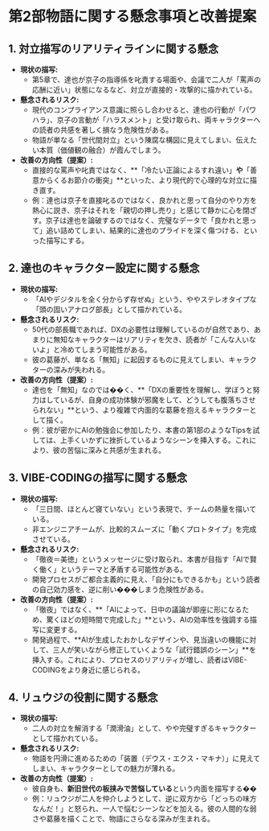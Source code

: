 # 第2部物語に関する懸念事項と改善提案

## 1. 対立描写のリアリティラインに関する懸念

*   **現状の描写:**
    *   第5章で、達也が京子の指導係を叱責する場面や、会議で二人が「罵声の応酬に近い」状態になるなど、対立が直接的・攻撃的に描かれている。
*   **懸念されるリスク:**
    *   現代のコンプライアンス意識に照らし合わせると、達也の行動が「パワハラ」、京子の言動が「ハラスメント」と受け取られ、両キャラクターへの読者の共感を著しく損なう危険性がある。
    *   物語が単なる「世代間対立」という陳腐な構図に見えてしまい、伝えたい本質（価値観の融合）が霞んでしまう。
*   **改善の方向性（提案）:**
    *   直接的な罵声や叱責ではなく、**「冷たい正論によるすれ違い」**や**「善意からくるお節介の衝突」**といった、より現代的で心理的な対立に描き直す。
    *   例：達也は京子を直接叱るのではなく、良かれと思って自分のやり方を熱心に説き、京子はそれを「親切の押し売り」と感じて静かに心を閉ざす。京子は達也を論破するのではなく、完璧なデータで「良かれと思って」追い詰めてしまい、結果的に達也のプライドを深く傷つける、といった描写にする。

## 2. 達也のキャラクター設定に関する懸念

*   **現状の描写:**
    *   「AIやデジタルを全く分からず存ぜぬ」という、ややステレオタイプな「頭の固いアナログ部長」として描かれている。
*   **懸念されるリスク:**
    *   50代の部長職であれば、DXの必要性は理解しているのが自然であり、あまりに無知なキャラクターはリアリティを欠き、読者が「こんな人いないよ」と冷めてしまう可能性がある。
    *   彼の葛藤が、単なる「無知」に起因するものに見えてしまい、キャラクターの深みが失われる。
*   **改善の方向性（提案）:**
    *   達也を「無知」なのでは��く、**「DXの重要性を理解し、学ぼうと努力はしているが、自身の成功体験が邪魔をして、どうしても腹落ちさせられない」**という、より複雑で内面的な葛藤を抱えるキャラクターとして描く。
    *   例：彼が密かにAIの勉強会に参加したり、本書の第1部のようなTipsを試しては、上手くいかずに挫折しているようなシーンを挿入する。これにより、彼の苦悩に深みと共感が生まれる。

## 3. VIBE-CODINGの描写に関する懸念

*   **現状の描写:**
    *   「三日間、ほとんど寝ていない」という表現で、チームの熱量を描いている。
    *   非エンジニアチームが、比較的スムーズに「動くプロトタイプ」を完成させている。
*   **懸念されるリスク:**
    *   「徹夜＝美徳」というメッセージに受け取られ、本書が目指す「AIで賢く働く」というテーマと矛盾する可能性がある。
    *   開発プロセスがご都合主義的に見え、「自分にもできるかも」という読者の自己効力感を、逆に削い���しまう危険性がある。
*   **改善の方向性（提案）:**
    *   「徹夜」ではなく、**「AIによって、日中の議論が即座に形になるため、驚くほどの短時間で完成した」**という、AIの効率性を強調する描写に変更する。
    *   開発過程で、**AIが生成したおかしなデザインや、見当違いの機能に対して、三人が笑いながら修正していくような「試行錯誤のシーン」**を挿入する。これにより、プロセスのリアリティが増し、読者はVIBE-CODINGをより身近に感じられる。

## 4. リュウジの役割に関する懸念

*   **現状の描写:**
    *   二人の対立を解消する「潤滑油」として、やや完璧すぎるキャラクターとして描かれている。
*   **懸念されるリスク:**
    *   物語を円滑に進めるための「装置（デウス・エクス・マキナ）」に見えてしまい、キャラクターとしての魅力が薄れる。
*   **改善の方向性（提案）:**
    *   彼自身も、**新旧世代の板挟みで苦悩している**という内面を描写する��
    *   例：リュウジが二人を仲介しようとして、逆に双方から「どっちの味方なんだ！」と怒られ、一人で悩むシーンなどを加える。彼の人間的な弱さや葛藤を描くことで、物語にさらなる深みが生まれる。
